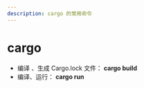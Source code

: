 ```yaml
---
description: cargo 的常用命令
---
```


# cargo

* 编译 、生成  Cargo.lock 文件： **cargo build**
* 编译、运行：  **cargo run** 

